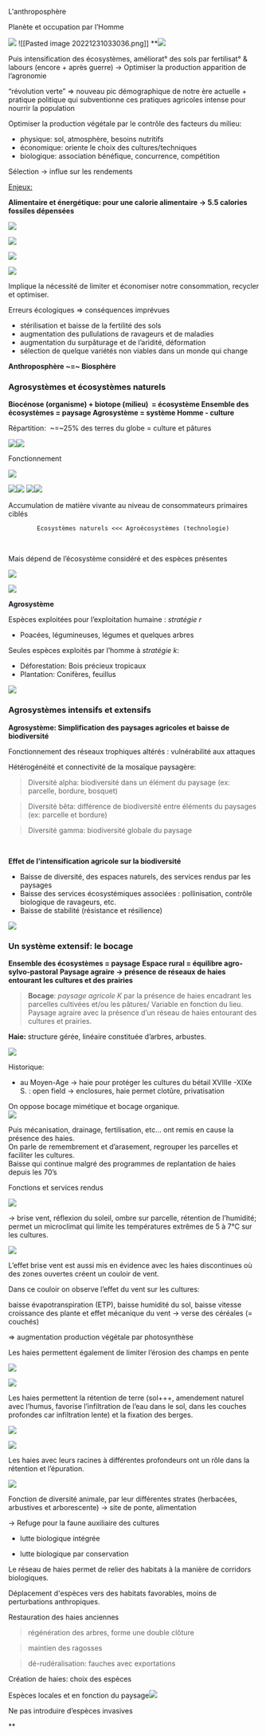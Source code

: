 
L'anthroposphère

  
  

Planète et occupation par l’Homme

![](https://lh6.googleusercontent.com/pl-6QGTuntt-_ZtxRUopgopHVHUujB63RkaopNb8GeqQHZbCWmRjrlPILfoE2ylEZpMCJGGpmNSJ7i4swyhkS5LNfXiAjPGXL0KLrHsk77u69q8oOQedbQ3xvIR5ZLm3-YqEZJyMjUwuV3QbuasFsj4yIrNl4Md2NDhsub_l9JGr_artBi2LzOAQdXVLaA)
![[Pasted image 20221231033036.png]]
**![](https://lh6.googleusercontent.com/F7-8VFigtwtwo0PYtfOY7nR2QdkHJYhuw7UODOKN9BvVrO6ceVmprLS6whYdCz7J29ULPwVFSjNJwoFtC0kW2Zqsmo62nqioCJJGuvEwhLEK8qtzAhHszDlXT22Aa4NEkbLXE4myhDc5uU4pgo-_zRS_oUWNioIuFPGBC9EB1mERd7sylOPPa7TWWZsl0Q)

Puis intensification des écosystèmes, améliorat° des sols par fertilisat° & labours (encore + après guerre) -> Optimiser la production apparition de l’agronomie

“révolution verte” => nouveau pic démographique de notre ère actuelle + pratique politique qui subventionne ces pratiques agricoles intense pour nourrir la population

Optimiser la production végétale par le contrôle des facteurs du milieu:
- physique: sol, atmosphère, besoins nutritifs
- économique: oriente le choix des cultures/techniques
-  biologique: association bénéfique, concurrence, compétition

Sélection -> influe sur les rendements
<br>
  

<u>Enjeux:</u>

**Alimentaire et énergétique: pour une calorie alimentaire -> 5.5 calories fossiles dépensées**

![](https://lh3.googleusercontent.com/O7DZbyf1Ho19ddb7tsBn0F_2Hn8-Ls0L7AB4rHEmZrIbCSFrKppRlRURLnGI773-9yx9Vxilt2F5pg-FuCnszJpd96MAWZG3N2Snd_qwHBAO6z2C8kgptKkf2HzMT3R8zzrR41cytx0iWzWa-7ASLqW75e8A7te3T9IHBWOLGaPOHq_m073l5U-3PxJzWQ)

![](https://lh5.googleusercontent.com/dS0jF0SZv-3_8RT1-znTT6HH7SOIj7UmQcFgDBdv8JVy0RgSrrC_-T75wmmOQjTaCTjcLb5uohQFmm2p-IZVbFudOC77g0W5UV8RIBJ6Fw1s2MR34VZjmZRMkCM7o0GQ4w8SSyI0ZNTSJPWlogZiuY_mfkqYSCq727ycEPXzqYzphCWcUqJAsNUMxsIJPA)

![](https://lh3.googleusercontent.com/Ikzi7s5v0pJKfi5EGMXqkS2EmHffmwREnZ9N8uKV0IGHbPGAnRt44OsdIkJz95gvIWvqYv4PmxgwH7wbhmX_f6u8ea4EOZ1ynnCXUIMFSeiHGWxEUnciEgO4Ya3RbzO41kwCfUFZJyr0qHhIPzkwDBNg1GKJiQk-AWI_CAQ7qhtKpTEXzDA1fJbn9-2nEg)

![](https://lh6.googleusercontent.com/heAiMSQbwaiwzKzbK7n0nSWFe3UEKnoMz2skh0SBrABseCLc_1jppZ_MtcckF_G3lJYBRKlnVNINvZZx4wVgwJSM_ZvMoBYc9bFfTHvzwUVux4oYNIYnN8WUr8R5wPiyj6kQrsppjWzQVC1KssadA_NnJiGNMPXRXy-9SNE-FcKao1foJ9ErlwL4_hDwxQ)

Implique la nécessité de limiter et économiser notre consommation, recycler et optimiser.
<br>

Erreurs écologiques => conséquences imprévues
- stérilisation et baisse de la fertilité des sols
- augmentation des pullulations de ravageurs et de maladies
- augmentation du surpâturage et de l’aridité, déformation
- sélection de quelque variétés non viables dans un monde qui change


**Anthroposphère ~=~ Biosphère**
  

### Agrosystèmes et écosystèmes naturels

**Biocénose (organisme) + biotope (milieu)  = écosystème
Ensemble des écosystèmes = paysage
Agrosystème = système Homme - culture**


Répartition:  ~=~25% des terres du globe = culture et pâtures

![](https://lh4.googleusercontent.com/Vol05gtPtWWmeczXUT6sfZ7d5yvCwFuYUBnJHLKbCGvlBbz3jV-B65nQqAz81WDiqmJF5Iw307iNtOKUZFI_SjpfBFI5RvMKVyvxLY92A3M0JHdcK00czdaxuq4Xi6UWTJPBd0nxRAftqbFo5Os2ChJ5jY_fC_ixqAnmUHM6ygU1Gp6OpMPcaimAMLoEhQ)![](https://lh4.googleusercontent.com/Vol05gtPtWWmeczXUT6sfZ7d5yvCwFuYUBnJHLKbCGvlBbz3jV-B65nQqAz81WDiqmJF5Iw307iNtOKUZFI_SjpfBFI5RvMKVyvxLY92A3M0JHdcK00czdaxuq4Xi6UWTJPBd0nxRAftqbFo5Os2ChJ5jY_fC_ixqAnmUHM6ygU1Gp6OpMPcaimAMLoEhQ)
<br>
  
  

Fonctionnement

![](https://lh4.googleusercontent.com/CK0LTaD0Ne-zYHsNdG2Y0OCLr7wiFg_eRxLDdo6Td4JeL9WQlaRjqgSEkMR4TXLnVkRZyxASHsc3bVnciFNm3Pl4C7Jir9F_MWj6liuLDWjahGUsS181X2HTV31QFnetmkBnjiBmey5sdzQt0JFHJnHNGSGrzQyzrkByODtn-I5CWx1V8xk3GWuc1UIXvg)

![](https://lh6.googleusercontent.com/RLBZqyn4UZPZe3AGk8Wg4wmtJG31P1h90mQWcCOUJi9kazdSsygpRxZ-efEMlDQ6GkS4FVz7EJjVP-klFLcmDAb1dFxKmcuuz-rs0iSVV_RZxhYt93ceSOjXuotNT-KZ7HoF-ebv5ChMARa-D-r8NXjozJB4DwTMReZkMvyP8I2AyaOYXOJYqQflX75flQ)![](https://lh6.googleusercontent.com/ngoQJnO9ILJgsUUzEJtZh7C_H86XPrAgR-lRTrFx1__9gIaQjNbqKtzbcSbiW_SJOxQvzRnQFAzc5wpdiMFAzEVGUDSqjX5aQJDTbVTJcR34ZaM6ZAHGeN3Pu0KzaRK-LWqHqkmoVEfFs9ywSugSM34m1kJAm6pRplLc0zOCOx7VLYLWnwoUAJGBnHMBUw)
![](https://lh3.googleusercontent.com/v_V9bZIlmZzGz6mIjhGumlDpyb0ciRlQJlQR2_j3rghCVORwb6Vi7H_oF6qQMZo71zvdh7bQWYzOFmjx4F4qnvMLCIereh9aPOicpGcN0LrRjUpNZ6slwvwj0Al0OrDEQm5caNmYmmVW_RTadsc8VXQGXHleX_1xTuSYcMpgOx3pykOnu3vczo5lKfIpJA)![](https://lh3.googleusercontent.com/HAbgzWGucnby1XqL3E9TSJ0oQNg52XKU6eD7SkNz-R_pbFPF_WfqUo93jyOfoiHCO50MqhXrtGbDT94xBtuNuXfqayNN8R8VMFDH3VziEU0zwpMIYnOAvNzV6AvnGSHwpf_izCTbbthpwSC5Uid3LM-p1PDH9u2pyj8LrxdNKTZltExJ3NY5BRZCfh2HCA)

Accumulation de matière vivante au niveau de consommateurs primaires ciblés

			Ecosystèmes naturels <<< Agroécosystèmes (technologie)
<br> 

Mais dépend de l’écosystème considéré et des espèces présentes

![](https://lh5.googleusercontent.com/fdc866MQGBRhSr0oOSwBwlGhsqsddX9IVlF0KkR_kTkusnyEsiTcoR310_ZuguWMjQeyujvabKwjYbCdZ9Iow8eqN2IKZbttlbV0pGKSY5yYm0LEg_19yi5-RWXqbpwxwzTTKYdyoFi2YllcGbhatLu0bzY9IBNt73DHVdMF53NpYub6WKpBcckX9TvRBw)

![](https://lh6.googleusercontent.com/ZKu50jM2ncabwCLyeVH2ZK5z3dFmkYs3VMVwl03Ffhdq_RLHT36VNx4y-U1Erje1wSGqsMOW2jd81x55t2wQcpo0Njyv8QMpp7eZqOcm16JO9vl9m1CGFDvEeNyC-NVoW_tlcDDeUjSwTo8qielwBl0FMeYufkj1QMKGFJJRcBUqMs7vV6Vg-8e1stEDng)
<br>
  

**Agrosystème**
<br>
  
Espèces exploitées pour l’exploitation humaine : *stratégie r*
* Poacées, légumineuses, légumes et quelques arbres

Seules espèces exploités par l’homme à *stratégie k*:
* Déforestation: Bois précieux tropicaux
* Plantation: Conifères, feuillus

![](https://lh6.googleusercontent.com/peuQUUzDt6lTiswCKLQ0mYVVo2prB2-qgXvePZq_89qGkdXq11EvNYS7FkP_C3XZziyaVpVLQoSDasLZFTq8rAqTBmKsNLm8rfv4ljV_kwqM1dNdwQFt39ZS5IDJ2ycDK2zOkRX_xoDJ1ou6tOmnrIrEgIamzRse_jnr9xUnk-BY8gAGEHF44w5Z3sur6A)
<br>
  

### Agrosystèmes intensifs et extensifs

**Agrosystème: Simplification des paysages agricoles et baisse de biodiversité**

Fonctionnement des réseaux trophiques altérés : vulnérabilité aux attaques
<br>

Hétérogénéité et connectivité de la mosaïque paysagère:

>Diversité alpha: biodiversité dans un élément du paysage (ex: parcelle, bordure, bosquet)

>Diversité bêta: différence de biodiversité entre éléments du paysages (ex: parcelle et bordure)

>Diversité gamma: biodiversité globale du paysage
<br>
  

**Effet de l’intensification agricole sur la biodiversité**
* Baisse de diversité, des espaces naturels, des services rendus par les paysages
* Baisse des services écosystémiques associées : pollinisation, contrôle biologique de ravageurs, etc.
* Baisse de stabilité (résistance et résilience)

![](https://lh6.googleusercontent.com/QETbPpgp7iKU7Ga7jadC9HZOmU55AObSQrg5sylvp4RO8Z_qJNpS9dFJTvIUlD4VBTdLyNW1IFX2q22qBW9TjtZJLUDFjPD4zk8BJnOJC5UgjwzqfRTSNm1LjvTVUMP6eV_0odlYt2AQxNreaxnO7UZPBfArtC-JEsbXvmAcZsri_uYaGWtJYhH6om0uuA)
<br>

### Un système extensif: le bocage

**Ensemble des écosystèmes = paysage**
**Espace rural = équilibre agro-sylvo-pastoral**
**Paysage agraire -> présence de réseaux de haies entourant les cultures et des prairies**
<br>

>**Bocage**: *paysage agricole K* par la présence de haies encadrant les parcelles cultivées et/ou les pâtures/ Variable en fonction du lieu.  
Paysage agraire avec la présence d’un réseau de haies entourant des cultures et prairies.

**Haie:** structure gérée, linéaire constituée d’arbres, arbustes.  

![](https://lh5.googleusercontent.com/RNrpcGJiG_vUbxf6m7a2k9fnPfpoi35Gq7E8EEOgCe6NlM9Gh_vakbDbCDuoBqJGCyGwg62eyeQGvFWN3HLaSX6iAnVT-gs5RSkozKhZLgaCn_Vc95oKa3PTquTVdkA-mYYHzz3n5Pz9E_xZjxCVZ2QhZxpMF0nvrOQoA4dkqSJAIAiVAXkCnhTnM008bw)

Historique: 
* au Moyen-Age -> haie pour protéger les cultures du bétail
XVIIIe -XIXe S. : open field -> enclosures, haie permet clotûre, privatisation

  

On oppose bocage mimétique et bocage organique.  
![](https://lh5.googleusercontent.com/AHy905aEYQTDssfcHCt0bGHEd-YEZKkBX-t2BbuHnpmwholTsk__BIl4NJGQmXOsppXPoZ1N7uvb2rf64L1wDFaGJezQ21aoxnh9Tl2XtyQrSbcegktLAO7AYFCxb8VaJn31oqKXwdYxklMHrM9mMAvbYLPGpTTQWgsPhxVR6D2pIj46GMunebrrzOIKfQ)

Puis mécanisation, drainage, fertilisation, etc… ont remis en cause la présence des haies.  
On parle de remembrement et d’arasement, regrouper les parcelles et faciliter les cultures.  
Baisse qui continue malgré des programmes de replantation de haies depuis les 70’s

  

Fonctions et services rendus

  

![](https://lh4.googleusercontent.com/mxXRjED1_zER5rT7dQlj3O4OLDQNmiT-oF8MXTLBzXQn566r1lO6mV5j0Enu-OSphjp7fxZsa8DDxmBrIIyLjc9RCGAQsVR5RUECMJz6RwzUI23qPDcuHE_G39fxVLGOkH5niWW_gaRMVpqkkTcaPda92WV8KNOBIQVNkCBEYAPuNTHoOxSJBf64y0jiLw)

-> brise vent, réflexion du soleil, ombre sur parcelle, rétention de l’humidité; permet un microclimat qui limite les températures extrêmes de 5 à 7°C sur les cultures.

![](https://lh6.googleusercontent.com/blHR7qhTBt60IT7HYG1Nie34r7XcskNWbWPmfEjvwI22KSv8RZZ1ODC3NKna0lX9blPgvyDcQl8h0v_QWOxGVKIBk4AiH7i4lw1aLtj_N5rZRBFrdmUnLQOX9vMPr1UrZCroM9sGLot7Nz7gO7An-tZy3MDHoZbiHCXKLzVNq-OaHprtlvhu-alDc0UxUQ)

L’effet brise vent est aussi mis en évidence avec les haies discontinues où des zones ouvertes créent un couloir de vent. 

Dans ce couloir on observe l’effet du vent sur les cultures:

baisse évapotranspiration (ETP), baisse humidité du sol, baisse vitesse croissance des plante et effet mécanique du vent -> verse des céréales (= couchés)

=> augmentation production végétale par photosynthèse

  

Les haies permettent également de limiter l’érosion des champs en pente

  

![](https://lh4.googleusercontent.com/-P_W75PFtyMsAb52Sc5iNxI85N81YGNNxEiS40ebWfn6OFqVYlP_pC1wRAbaQGc1gBA2Ma6zo87SvhRa_CrG6Pccy878yUTEr6k4CkVJBpol74ofTELieDiRWbkE4gc9pvHRr-kavr5uAf50ikhK45pS7LyrcCxVCA_Dzr2EgY5TeZCiun0_FxvB1PBlHQ)

![](https://lh3.googleusercontent.com/dj1gn3CSUZdlhoqbzK4RSlDTfOofIJRPsazmnowRoeowbolqlo0lOulka99RrKoHzlAcpoVRDs05AYdshhlxuYj0auSdGqsU4S1gadzpVoiwloyl-l7bGtbAQ-H5oJ7EeFgtwbByulYRkDBOXyaFFXt9hxW5zZPalY16JaXXv2tZz0yWVvtpqDDCyEx63Q)

  
  
  
  
  

Les haies permettent la rétention de terre (sol+++, amendement naturel avec l’humus, favorise l’infiltration de l’eau dans le sol, dans les couches profondes car infiltration lente) et la fixation des berges.

![](https://lh3.googleusercontent.com/EQgaQ2cfsJLTmEMmeZFSRv__Y1BJMciK92KAplrjG0CsydfcKj9TfyhzPvuShykSCIAg_1h5hv5scP7wqLuZ_gm7fDQgngnoy8zTx4RFq9qLkomUmfpTfQ3EUIukfNXE-DCtKo-yr-5qcIto7f8q5rYInEBcueyfleQ_MtxjuEwwm2SXgNXqCgeiphlCFQ)

![](https://lh5.googleusercontent.com/gnZHqmfLWCzrKgS57knjoXMMxqKDGpiYHn_RT8haHNqunzMTXzcKpA-EZNb18RXMGOfRMPGxqR0I57-KfTg1ZEuthSI5yXYWBHDZUgMLB9t3GN29t-WM9WREN5rKysif3ZQCyHWX9hKU6kzooNQA3JT3Wsh2bn4reVu-8_Y3lJcMVORkEyQ_3zz3RQABng)

  
  

Les haies avec leurs racines à différentes profondeurs ont un rôle dans la rétention et l’épuration.

  

![](https://lh5.googleusercontent.com/2wtVNbAVHL94C4I5PHI4oL2p5BGbb0auofIttgf4hPB5SiIXywMbMl5xWUsPP8H44budyRJPO-Ymbx4sgKPGGbg3ndgN4UIyD9C0JIlvvs9w3MM3Aq9glc_gzBcssemVgxRhDSp2cBLfvCFlNTDUAvodfmz0UhnHzpz6jNBDD-ip2-4CmiqNB1rPgmT27w)

Fonction de diversité animale, par leur différentes strates (herbacées, arbustives et arborescente) -> site de ponte, alimentation

-> Refuge pour la faune auxiliaire des cultures

- lutte biologique intégrée

- lutte biologique par conservation

  

Le réseau de haies permet de relier des habitats à la manière de corridors biologiques.

Déplacement d'espèces vers des habitats favorables, moins de perturbations anthropiques.

  

Restauration des haies anciennes

> régénération des arbres, forme une double clôture

> maintien des ragosses

> dé-rudéralisation: fauches avec exportations

  

Création de haies: choix des espèces

Espèces locales et en fonction du paysage![](https://lh3.googleusercontent.com/apNRwiWyAJ3vReX6OjkRtppF1aYfGSOkWHfs7cC6jaPOooUyUdqfZ2g1WM0XtlVYS0VYq_ct5p8Kuw72nrmuVaLFBRBY3lICE9U08yFWYS_F6wrmI1YoExegFDtuwNanTokb00hv_nBzlYkW6ubE5yUtsG-No-cWkJfPpRQAQxJk8wd8odAcqfJuYB7LJA)

Ne pas introduire d’espèces invasives

  
**